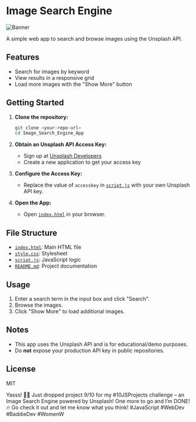 # Image Search Engine

![Banner](https://your-image-url.com/banner.png)

A simple web app to search and browse images using the Unsplash API.

## Features

- Search for images by keyword
- View results in a responsive grid
- Load more images with the "Show More" button

## Getting Started

1. **Clone the repository:**
   ```sh
   git clone <your-repo-url>
   cd Image_Search_Engine_App
   ```

2. **Obtain an Unsplash API Access Key:**
   - Sign up at [Unsplash Developers](https://unsplash.com/developers)
   - Create a new application to get your access key

3. **Configure the Access Key:**
   - Replace the value of `accesskey` in [`script.js`](script.js) with your own Unsplash API key.

4. **Open the App:**
   - Open [`index.html`](index.html) in your browser.

## File Structure

- [`index.html`](index.html): Main HTML file
- [`style.css`](style.css): Stylesheet
- [`script.js`](script.js): JavaScript logic
- [`README.md`](README.md): Project documentation

## Usage

1. Enter a search term in the input box and click "Search".
2. Browse the images.
3. Click "Show More" to load additional images.

## Notes

- This app uses the Unsplash API and is for educational/demo purposes.
- Do **not** expose your production API key in public repositories.

## License

MIT


Yasss! 💅✨ Just dropped project 9/10 for my #10JSProjects challenge – an Image Search Engine powered by Unsplash!
One more to go and I’m DONE! 🔥
Go check it out and let me know what you think!
#JavaScript #WebDev #BaddieDev #WomenW
